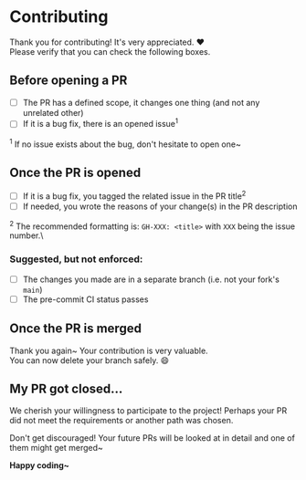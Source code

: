 # Contributing

Thank you for contributing! It's very appreciated. ♥️\
Please verify that you can check the following boxes.

## Before opening a PR

-   [ ] The PR has a defined scope, it changes one thing (and not any unrelated other)
-   [ ] If it is a bug fix, there is an opened issue<sup>1</sup>

<sup>1</sup> If no issue exists about the bug, don't hesitate to open one~

## Once the PR is opened

-   [ ] If it is a bug fix, you tagged the related issue in the PR title<sup>2</sup>
-   [ ] If needed, you wrote the reasons of your change(s) in the PR description

<sup>2</sup> The recommended formatting is: `GH-XXX: <title>` with `XXX` being the issue number.\

### Suggested, but not enforced:

-   [ ] The changes you made are in a separate branch (i.e. not your fork's `main`)
-   [ ] The pre-commit CI status passes

## Once the PR is merged

Thank you again~ Your contribution is very valuable.\
You can now delete your branch safely. 😄

## My PR got closed...

We cherish your willingness to participate to the project!
Perhaps your PR did not meet the requirements or another path was chosen.

Don't get discouraged! Your future PRs will be looked at in detail and one of them might get merged~

**Happy coding~**
